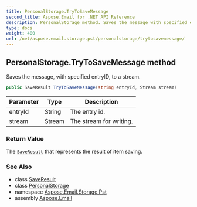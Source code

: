 ```yaml
---
title: PersonalStorage.TryToSaveMessage
second_title: Aspose.Email for .NET API Reference
description: PersonalStorage method. Saves the message with specified entryID to a stream
type: docs
weight: 400
url: /net/aspose.email.storage.pst/personalstorage/trytosavemessage/
---
```

## PersonalStorage.TryToSaveMessage method

Saves the message, with specified entryID, to a stream.

```csharp
public SaveResult TryToSaveMessage(string entryId, Stream stream)
```

| Parameter | Type | Description |
| --- | --- | --- |
| entryId | String | The entry id. |
| stream | Stream | The stream for writing. |

### Return Value

The [`SaveResult`](../../saveresult/) that represents the result of item saving.

### See Also

* class [SaveResult](../../saveresult/)
* class [PersonalStorage](../)
* namespace [Aspose.Email.Storage.Pst](../../personalstorage/)
* assembly [Aspose.Email](../../../)


